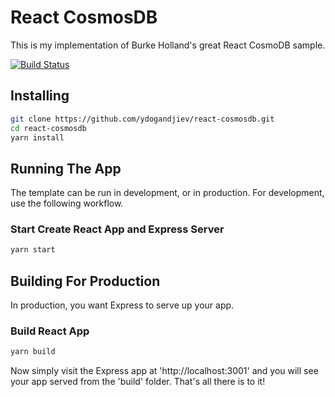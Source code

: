 # React CosmosDB

This is my implementation of Burke Holland's great React CosmoDB sample.

[![Build Status](https://ydogandjiev.visualstudio.com/_apis/public/build/definitions/2706ea5e-e4e1-4b80-995d-98a4955494e0/2/badge)](https://ydogandjiev.visualstudio.com/react-cosmosdb/_build/index?definitionId=2)

## Installing

```bash
git clone https://github.com/ydogandjiev/react-cosmosdb.git
cd react-cosmosdb
yarn install
```

## Running The App

The template can be run in development, or in production. For development, use the following workflow.

### Start Create React App and Express Server

```bash
yarn start
```

## Building For Production

In production, you want Express to serve up your app.

### Build React App

```bash
yarn build
```

Now simply visit the Express app at 'http://localhost:3001' and you will see your app served from the 'build' folder. That's all there is to it!

